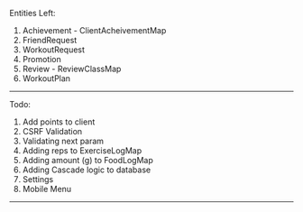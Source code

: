 
Entities Left:

1. Achievement - ClientAcheivementMap
2. FriendRequest
3. WorkoutRequest
4. Promotion
5. Review - ReviewClassMap
6. WorkoutPlan



---

Todo:

1. Add points to client
2. CSRF Validation
3. Validating next param
4. Adding reps to ExerciseLogMap
5. Adding amount (g) to FoodLogMap
6. Adding Cascade logic to database
7. Settings
8. Mobile Menu


---
